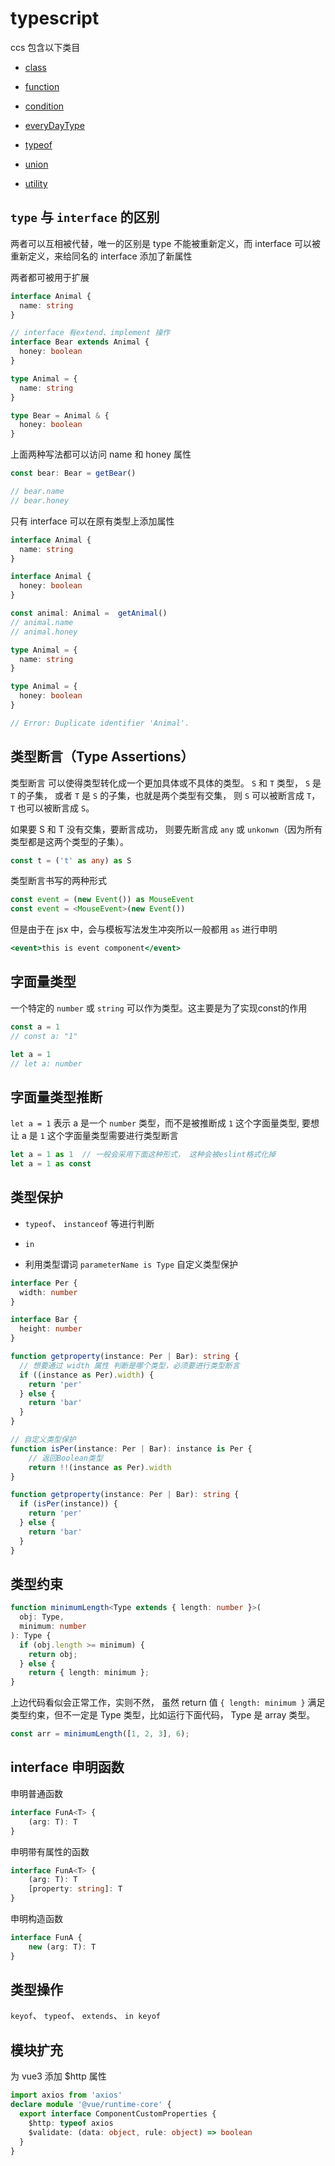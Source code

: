 # typescript

ccs 包含以下类目

- [class](./class.md)

- [function](./function.md)

- [condition](./condition.md)

- [everyDayType](./everyDayType.md)

- [typeof](./typeof.md)

- [union](./union.md)

- [utility](./utility.md)

## `type` 与 `interface` 的区别

两者可以互相被代替，唯一的区别是 type 不能被重新定义，而 interface 可以被重新定义，来给同名的 interface 添加了新属性

两者都可被用于扩展

```ts
interface Animal {
  name: string
}

// interface 有extend、implement 操作
interface Bear extends Animal {
  honey: boolean
}
```

```ts
type Animal = {
  name: string
}

type Bear = Animal & {
  honey: boolean
}
```

上面两种写法都可以访问 name 和 honey 属性

```ts
const bear: Bear = getBear()

// bear.name
// bear.honey
```

只有 interface 可以在原有类型上添加属性

```ts
interface Animal {
  name: string
}

interface Animal {
  honey: boolean
}

const animal: Animal =  getAnimal()
// animal.name
// animal.honey
```

```ts
type Animal = {
  name: string
}

type Animal = {
  honey: boolean
}

// Error: Duplicate identifier 'Animal'.
```

## 类型断言（Type Assertions）

类型断言 可以使得类型转化成一个更加具体或不具体的类型。 `S` 和 `T` 类型， `S` 是 `T` 的子集， 或者 `T` 是 `S` 的子集，也就是两个类型有交集， 则 `S` 可以被断言成 `T`， `T` 也可以被断言成 `S`。

如果要 S 和 T 没有交集，要断言成功， 则要先断言成 `any` 或 `unkonwn`（因为所有类型都是这两个类型的子集）。

```ts
const t = ('t' as any) as S
```
 
类型断言书写的两种形式

```ts
const event = (new Event()) as MouseEvent
const event = <MouseEvent>(new Event())
```

但是由于在 jsx 中，会与模板写法发生冲突所以一般都用 `as` 进行申明

```jsx
<event>this is event component</event>
```

## 字面量类型

一个特定的 `number` 或 `string` 可以作为类型。这主要是为了实现const的作用

```ts
const a = 1
// const a: "1"

let a = 1
// let a: number
```

## 字面量类型推断

`let a = 1` 表示 a 是一个 `number` 类型，而不是被推断成 `1` 这个字面量类型, 要想让 a 是 `1` 这个字面量类型需要进行类型断言

```ts
let a = 1 as 1  // 一般会采用下面这种形式， 这种会被eslint格式化掉
let a = 1 as const
```

## 类型保护

- `typeof`、 `instanceof` 等进行判断

- `in`

- 利用类型谓词 `parameterName is Type` 自定义类型保护

```ts
interface Per {
  width: number
}

interface Bar {
  height: number
}

function getproperty(instance: Per | Bar): string {
  // 想要通过 width 属性 判断是哪个类型，必须要进行类型断言
  if ((instance as Per).width) {
    return 'per'
  } else {
    return 'bar'
  }
}

// 自定义类型保护
function isPer(instance: Per | Bar): instance is Per {
    // 返回Boolean类型
    return !!(instance as Per).width
}

function getproperty(instance: Per | Bar): string {
  if (isPer(instance)) {
    return 'per'
  } else {
    return 'bar'
  }
}
```
## 类型约束

```ts
function minimumLength<Type extends { length: number }>(
  obj: Type,
  minimum: number
): Type {
  if (obj.length >= minimum) {
    return obj;
  } else {
    return { length: minimum };
}
```

上边代码看似会正常工作，实则不然， 虽然 return 值 `{ length: minimum }` 满足类型约束，但不一定是 Type 类型，比如运行下面代码， Type 是 array 类型。

```ts
const arr = minimumLength([1, 2, 3], 6);
```

## interface 申明函数

申明普通函数

```ts
interface FunA<T> {
    (arg: T): T
}
```

申明带有属性的函数

```ts
interface FunA<T> {
    (arg: T): T
    [property: string]: T
}
```

申明构造函数

```ts
interface FunA {
    new (arg: T): T
}
```

## 类型操作

`keyof`、 `typeof`、 `extends`、 `in keyof`

## 模块扩充

为 vue3 添加 $http 属性 
```ts
import axios from 'axios'
declare module '@vue/runtime-core' {
  export interface ComponentCustomProperties {
    $http: typeof axios
    $validate: (data: object, rule: object) => boolean
  }
}

```
